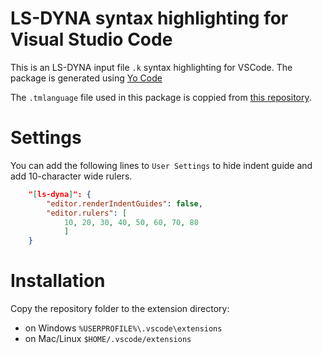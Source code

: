 # LS-DYNA syntax highlighting for Visual Studio Code
This is an LS-DYNA input file `.k` syntax highlighting for VSCode.
The package is generated using [Yo Code](https://code.visualstudio.com/docs/extensions/yocode)
 
The `.tmlanguage` file used in this package is coppied from [this repository](https://github.com/bendeaton/LS-DYNA-Sublime). 

# Settings
You can add the following lines to `User Settings` to hide indent guide and add 10-character wide rulers.
```json
    "[ls-dyna]": {
        "editor.renderIndentGuides": false,
        "editor.rulers": [
            10, 20, 30, 40, 50, 60, 70, 80
            ]
    }
```

# Installation

Copy the repository folder to the extension directory:
* on Windows `%USERPROFILE%\.vscode\extensions`
* on Mac/Linux `$HOME/.vscode/extensions`
